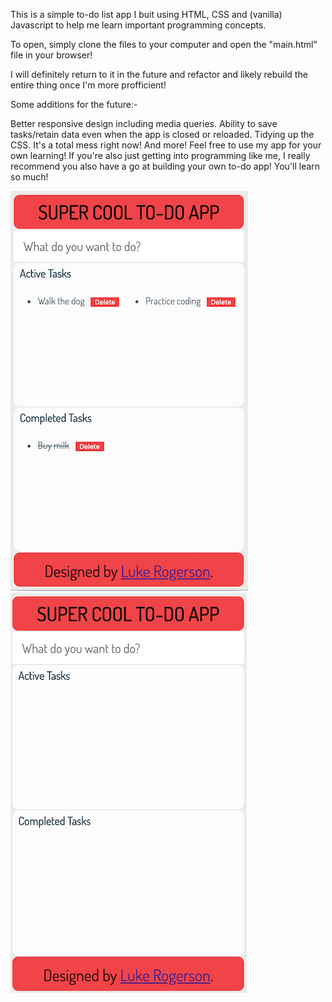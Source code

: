 

This is a simple to-do list app I buit using HTML, CSS and (vanilla) Javascript to help me learn important programming concepts.

To open, simply clone the files to your computer and open the "main.html" file in your browser!

I will definitely return to it in the future and refactor and likely rebuild the entire thing once I'm more profficient!

Some additions for the future:-

Better responsive design including media queries.
Ability to save tasks/retain data even when the app is closed or reloaded.
Tidying up the CSS. It's a total mess right now!
And more!
Feel free to use my app for your own learning! If you're also just getting into programming like me, I really recommend you also have a go at building your own to-do app! You'll learn so much!

![A screenshot of the todo app](/screenshots/todo1.png?raw=true "#1")
![A screenshot of the todo app](/screenshots/todo2.png?raw=true "#2")
